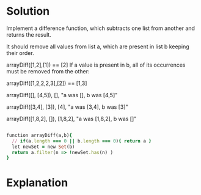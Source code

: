 # Solution

Implement a difference function, which subtracts one list from another and returns the result.

It should remove all values from list a, which are present in list b keeping their order.

arrayDiff([1,2],[1]) == [2]
If a value is present in b, all of its occurrences must be removed from the other:

arrayDiff([1,2,2,2,3],[2]) == [1,3]

arrayDiff([], [4,5]), [], "a was [], b was [4,5]"

arrayDiff([3,4], [3]), [4], "a was [3,4], b was [3]"

arrayDiff([1,8,2], []), [1,8,2], "a was [1,8,2], b was []"




```ruby

function arrayDiff(a,b){
  // if(a.length === 0 || b.length === 0){ return a }
  let newSet = new Set(b)
  return a.filter(n => !newSet.has(n) )
}

```

# Explanation

